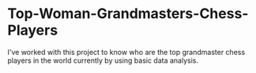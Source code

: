 # Top-Woman-Grandmasters-Chess-Players
I've worked with this project to know who are the top grandmaster chess players in the world currently by using basic data analysis.

